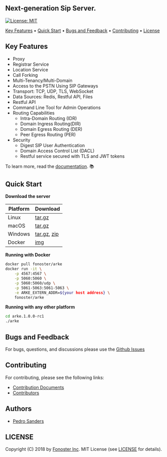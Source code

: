<!--<h1 align="center">
  <br>
  <a href="http://github.com/fonoster/arke"><img src="https://raw.githubusercontent.com/wiki/fonoster/sipio/images/logo.png" alt="Running Arke" width="150"></a>
  <br>
  Arke
  <br>
</h1>-->

<h2 align="left">Next-generation Sip Server.</h4>

<p align="left">
  <a href="https://opensource.org/licenses/MIT">
    <img src="https://img.shields.io/badge/License-MIT-blue.svg"
         alt="License: MIT">
  </a>
</p>

<p align="left">
  <a href="#key-features">Key Features</a> •
  <a href="#quick-start">Quick Start</a> •
  <a href="#bugs-and-feedback">Bugs and Feedback</a> •
  <a href="#Contributing">Contributing</a> •
  <a href="#license">License</a>
</p>

## Key Features

- Proxy
- Registrar Service
- Location Service
- Call Forking
- Multi-Tenancy/Multi-Domain
- Access to the PSTN Using SIP Gateways
- Transport: TCP, UDP, TLS, WebSocket
- Data Sources: Redis, Restful API, Files
- Restful API
- Command Line Tool for Admin Operations
- Routing Capabilities
  - Intra-Domain Routing (IDR)
  - Domain Ingress Routing(DIR)
  - Domain Egress Routing (DER)
  - Peer Egress Routing (PER)
- Security
  - Digest SIP User Authentication
  - Domain Access Control List (DACL)
  - Restful service secured with TLS and JWT tokens

To learn more, read the [documentation](https://fonoster.github.io/arke). :books:

## Quick Start

**Download the server**

| Platform | Download |
| -- | -- |
| Linux | [tar.gz](https://github.com/fonoster/arke/releases/download/1.0.0-M6/arke-1.0.0-rc1_linux-x64_bin.tar.gz) |  
| macOS | [tar.gz](https://github.com/fonoster/arke/releases/download/1.0.0-M6/arke-1.0.0-rc1_osx-x64_bin.tar.gz) |  
| Windows | [tar.gz](https://github.com/fonoster/arke/releases/download/1.0.0-M6/arke-1.0.0-rc1_windows-x64_bin.tar.gz), [zip](https://github.com/fonoster/arke/releases/download/1.0.0-M6/arke-1.0.0-rc1_windows-x64_bin.zip) |  
| Docker | [img](https://hub.docker.com/r/fonoster/arke/) |  

**Running with Docker**

```bash
docker pull fonoster/arke
docker run -it \
    -p 4567:4567 \
    -p 5060:5060 \
    -p 5060:5060/udp \
    -p 5061-5063:5061-5063 \
    -e ARKE_EXTERN_ADDR=${your host address} \
    fonoster/arke
```
**Running with any other platform**

```bash
cd arke.1.0.0-rc1
./arke
```

## Bugs and Feedback

For bugs, questions, and discussions please use the [Github Issues](https://github.com/fonoster/arke/issues)

## Contributing

For contributing, please see the following links:

 - [Contribution Documents](https://github.com/fonoster/arke/blob/master/CONTRIBUTING.md)
 - [Contributors](https://github.com/fonoster/arke/contributors)

## Authors
 - [Pedro Sanders](https://github.com/psanders)

## LICENSE
Copyright (C) 2018 by [Fonoster Inc](https://github.com/fonoster). MIT License (see [LICENSE](https://github.com/fonoster/arke/blob/master/LICENSE) for details).
